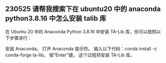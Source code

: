 ## 230525 请帮我搜索下在 ubuntu20 中的 anaconda python3.8.16 中怎么安装 talib 库

在 Ubuntu 20 中的 Anaconda Python 3.8.16 中安装 TA-Lib 库，你可以按照以下步骤进行：

安装 Anaconda。
打开 Anaconda 提示符。
输入以下代码：conda install -c conda-forge ta-lib。
按“Enter”键。
这个过程将安装 TA-Lib 库。
